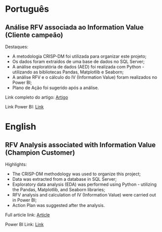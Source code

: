 # Português 

## Análise RFV associada ao Information Value (Cliente campeão)

Destaques:

- A metodologia CRISP-DM foi utilizada para organizar este projeto;
- Os dados foram extraídos de uma base de dados no SQL Server;
- A análise exploratória de dados (AED) foi realizada com Python - utilizando as bibliotecas Pandas, Matplotlib e Seaborn;
- A análise RFV e o cálculo do IV (Information Value) foram realizados no Power BI;
- Plano de Ação foi sugerido após a análise.
  
Link completo do artigo: [Artigo](https://medium.com/@iuryleal/an%C3%A1lise-rfv-associada-ao-information-value-cliente-campe%C3%A3o-e5104c18c144)

Link Power BI: [Link](https://app.powerbi.com/view?r=eyJrIjoiZTlhNWFiNGYtMzlkNi00NjJjLThlYTEtMzk2OTAzMzc3OTUyIiwidCI6ImQyOGI5MzEwLWE5NzQtNGRjOC1iMDg4LTZmMTdhNTJjNjc2MiJ9)

# English

## RFV Analysis associated with Information Value (Champion Customer)

Highlights:

- The CRISP-DM methodology was used to organize this project;
- Data was extracted from a database in SQL Server;
- Exploratory data analysis (EDA) was performed using Python - utilizing the Pandas, Matplotlib, and Seaborn libraries;
- RFV analysis and calculation of IV (Information Value) were carried out in Power BI;
- Action Plan was suggested after the analysis.

Full article link: [Article](https://medium.com/@iuryleal/an%C3%A1lise-rfv-associada-ao-information-value-cliente-campe%C3%A3o-e5104c18c144)

Power BI Link: [Link](https://app.powerbi.com/view?r=eyJrIjoiZTlhNWFiNGYtMzlkNi00NjJjLThlYTEtMzk2OTAzMzc3OTUyIiwidCI6ImQyOGI5MzEwLWE5NzQtNGRjOC1iMDg4LTZmMTdhNTJjNjc2MiJ9)
